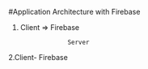 #Application Architecture with Firebase

1. Client => Firebase

					Server
2.Client-
					Firebase

